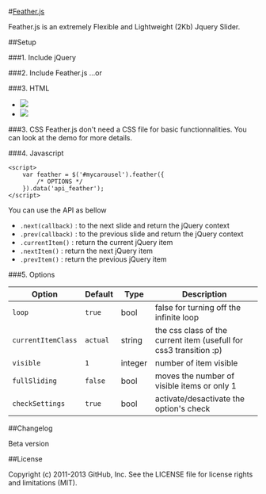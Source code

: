 #[Feather.js](http://pieropanjulien.com/feather/)

Feather.js is an extremely Flexible and Lightweight (2Kb) Jquery Slider.

##Setup

###1. Include jQuery
	<script src="http://code.jquery.com/jquery-1.10.2.min.js"></script>

###2. Include Feather.js
	<script src="jquery.feather.js"></script> ...or	<script src="jquery.feather.min.js"></script>

###3. HTML
	<div id="mydiv">
		<ul>
		    <li>
		    	<img src="images/01.png"/>
		    </li>
            <li>
        		<img src="images/02.png">
            </li>
		</ul>
	</div>

###3. CSS
Feather.js don't need a CSS file for basic functionnalities. You can look at the demo for more details. 

###4. Javascript

	<script>
	    var feather = $('#mycarousel').feather({
	    	/* OPTIONS */
	    }).data('api_feather');
	</script>

You can use the API as bellow

- `.next(callback)` : to the next slide and return the jQuery context
- `.prev(callback)` : to the previous slide and return the jQuery context
- `.currentItem()` : return the current jQuery item
- `.nextItem()` : return the next jQuery item
- `.prevItem()` : return the previous jQuery item

###5. Options

| Option | Default | Type | Description
|-------|--------|-----|-----
| `loop` | `true` | bool |  false for turning off the infinite loop
| `currentItemClass` | `actual` | string | the css class of the current item (usefull for css3 transition :p)
| `visible` | `1` | integer | number of item visible
| `fullSliding` | `false` | bool | moves the number of visible items or only 1
| `checkSettings` | `true` | bool | activate/desactivate the option's check

##Changelog

Beta version

##License

Copyright (c) 2011-2013 GitHub, Inc. See the LICENSE file for license rights and limitations (MIT).